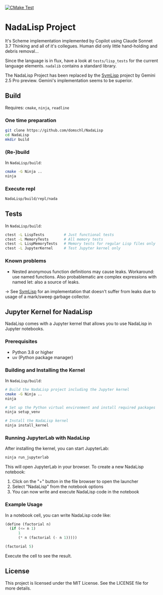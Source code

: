 [![CMake Test](https://github.com/domschl/NadaLisp/actions/workflows/cmake-test.yml/badge.svg)](https://github.com/domschl/NadaLisp/actions/workflows/cmake-test.yml)

# NadaLisp Project

It's Scheme implementation implemented by Copilot using Claude Sonnet 3.7 Thinking and all of it's collegues. Human did only little hand-holding and debris removal...

Since the language is in flux, have a look at `tests/lisp_tests` for the current language elements. `nadalib` contains a standard library.

The NadaLisp Project has been replaced by the [SymLisp](https://github.com/domschl/symlisp) project by Gemini 2.5 Pro preview. Gemini's implementation seems to be superior.

## Build

Requires: `cmake`, `ninja`, `readline`

### One time preparation

```bash
git clone https://github.com/domschl/NadaLisp
cd NadaLisp
mkdir build
```

### (Re-)build

In `NadaLisp/build`:

```bash
cmake -G Ninja ..
ninja
```

### Execute repl

```bash
NadaLisp/build/repl/nada
```

## Tests

In `NadaLisp/build`:

```bash
ctest -L LispTests         # Just functional tests
ctest -L MemoryTests       # All memory tests
ctest -L LispMemoryTests   # Memory tests for regular Lisp files only
ctest -L JupyterKernel     # Test Jupyter kernel only
```

### Known problems

- Nested anonymous function definitions may cause leaks. Workaround: use named functions. Also probablematic are complex expressions with named let: also a source of leaks.

-> See [SymLisp](https://github.com/domschl/symlisp) for an implementation that doesn't suffer from leaks due to usage of a mark/sweep garbage collector.

## Jupyter Kernel for NadaLisp

NadaLisp comes with a Jupyter kernel that allows you to use NadaLisp in Jupyter notebooks.

### Prerequisites

- Python 3.8 or higher
- uv (Python package manager)

### Building and Installing the Kernel

In `NadaLisp/build`:

```bash
# Build the NadaLisp project including the Jupyter kernel
cmake -G Ninja ..
ninja

# Set up the Python virtual environment and install required packages
ninja setup_venv

# Install the NadaLisp kernel
ninja install_kernel
```

### Running JupyterLab with NadaLisp

After installing the kernel, you can start JupyterLab:

```bash
ninja run_jupyterlab
```

This will open JupyterLab in your browser. To create a new NadaLisp notebook:

1. Click on the "+" button in the file browser to open the launcher
2. Select "NadaLisp" from the notebook options
3. You can now write and execute NadaLisp code in the notebook

### Example Usage

In a notebook cell, you can write NadaLisp code like:

```scheme
(define (factorial n)
  (if (<= n 1)
      1
      (* n (factorial (- n 1)))))

(factorial 5)
```

Execute the cell to see the result.

## License

This project is licensed under the MIT License. See the LICENSE file for more details.
